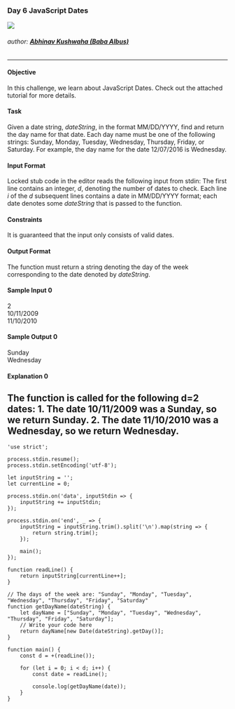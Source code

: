 ### Day 6 JavaScript Dates

![](https://hrcdn.net/hackerrank/assets/brand/h_mark_sm-9c05999c62674028552f4e813728e591.svg)
###### author: [**Abhinav Kushwaha (Baba Albus)**](http://babaalbus.com/ "http://babaalbus.com/")
---
#### Objective
In this challenge, we learn about JavaScript Dates. Check out the attached tutorial for more details.

#### Task
Given a date string, *dateString*, in the format MM/DD/YYYY, find and return the day name for that date. Each day name must be one of the following strings: Sunday, Monday, Tuesday, Wednesday, Thursday, Friday, or Saturday. For example, the day name for the date 12/07/2016 is Wednesday.

#### Input Format
Locked stub code in the editor reads the following input from stdin: 
The first line contains an integer, *d*, denoting the number of dates to check. 
Each line *i* of the *d* subsequent lines contains a date in MM/DD/YYYY format; each date denotes some *dateString* that is passed to the function.

#### Constraints
It is guaranteed that the input only consists of valid dates.

#### Output Format
The function must return a string denoting the day of the week corresponding to the date denoted by *dateString*.

#### Sample Input 0
2 </br>
10/11/2009 </br>
11/10/2010 </br>

#### Sample Output 0
Sunday </br>
Wednesday </br>

#### Explanation 0
The function is called for the following **d=2** dates:
	1. The date 10/11/2009 was a Sunday, so we return Sunday.
	2. The date 11/10/2010 was a Wednesday, so we return Wednesday.
---
```
'use strict';

process.stdin.resume();
process.stdin.setEncoding('utf-8');

let inputString = '';
let currentLine = 0;

process.stdin.on('data', inputStdin => {
    inputString += inputStdin;
});

process.stdin.on('end', _ => {
    inputString = inputString.trim().split('\n').map(string => {
        return string.trim();
    });
    
    main();    
});

function readLine() {
    return inputString[currentLine++];
}
```

```
// The days of the week are: "Sunday", "Monday", "Tuesday", "Wednesday", "Thursday", "Friday", "Saturday"
function getDayName(dateString) {
    let dayName = ["Sunday", "Monday", "Tuesday", "Wednesday", "Thursday", "Friday", "Saturday"];
    // Write your code here
    return dayName[new Date(dateString).getDay()];
}
```
```
function main() {
    const d = +(readLine());
    
    for (let i = 0; i < d; i++) {
        const date = readLine();
        
        console.log(getDayName(date));
    }
}
```